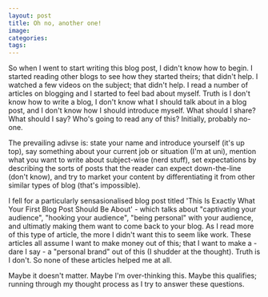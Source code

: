 ```yaml
---
layout: post
title: Oh no, another one!
image:
categories:
tags:
---
```


So when I went to start writing this blog post, I didn't know how to begin. I started reading other blogs to see how they started theirs; that didn't help. I watched a few videos on the subject; that didn't help. I read a number of articles on blogging and I started to feel bad about myself. Truth is I don't know how to write a blog, I don't know what I should talk about in a blog post, and I don't know how I should introduce myself. What should I share? What should I say? Who's going to read any of this? Initially, probably no-one.

The prevailing adivse is: state your name and introduce yourself (it's up top), say something about your current job or situation (I'm at uni), mention what you want to write about subject-wise (nerd stuff), set expectations by describing the sorts of posts that the reader can expect down-the-line (don't know), and try to market your content by differentiating it from other similar types of blog (that's impossible).

I fell for a particularly sensasionalised blog post titled 'This Is Exactly What Your First Blog Post Should Be About' - which talks about "captivating your audience", "hooking your audience", "being personal" with your audience, and ultimatly making them want to come back to your blog. As I read more of this type of article, the more I didn't want this to seem like work. These articles all assume I want to make money out of this; that I want to make a - dare I say - a "personal brand" out of this (I shudder at the thought). Truth is I don't. So none of these articles helped me at all.

Maybe it doesn't matter. Maybe I'm over-thinking this. Maybe this qualifies; running through my thought process as I try to answer these questions.
